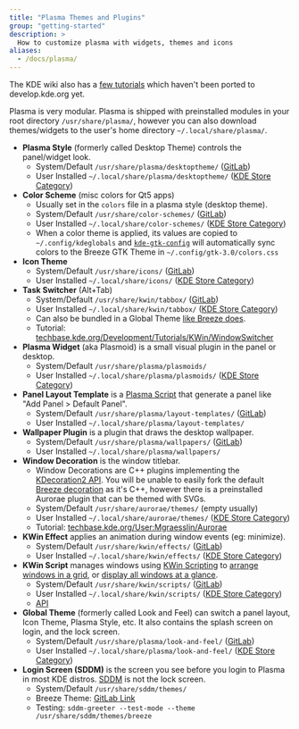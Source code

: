 ```yaml
---
title: "Plasma Themes and Plugins"
group: "getting-started"
description: >
  How to customize plasma with widgets, themes and icons
aliases:
  - /docs/plasma/
---
```


The KDE wiki also has a [few tutorials](https://techbase.kde.org/Development/Tutorials/Plasma5) which haven't been ported to develop.kde.org yet.

Plasma is very modular. Plasma is shipped with preinstalled modules in your root directory `/usr/share/plasma/`, however you can also download themes/widgets to the user's home directory `~/.local/share/plasma/`.

* **Plasma Style** (formerly called Desktop Theme) controls the panel/widget look.
    * System/Default `/usr/share/plasma/desktoptheme/` ([GitLab](https://invent.kde.org/frameworks/plasma-framework/-/tree/master/src/desktoptheme))
    * User Installed `~/.local/share/plasma/desktoptheme/` ([KDE Store Category](https://store.kde.org/browse/cat/104/order/latest/))
* **Color Scheme** (misc colors for Qt5 apps)
    * Usually set in the `colors` file in a plasma style (desktop theme).
    * System/Default `/usr/share/color-schemes/` ([GitLab](https://invent.kde.org/plasma/breeze/-/tree/master/colors))
    * User Installed `~/.local/share/color-schemes/` ([KDE Store Category](https://store.kde.org/browse/cat/112/order/latest/))
    * When a color theme is applied, its values are copied to `~/.config/kdeglobals` and [`kde-gtk-config`](https://invent.kde.org/plasma/kde-gtk-config) will automatically sync colors to the Breeze GTK Theme in `~/.config/gtk-3.0/colors.css`
* **Icon Theme**
    * System/Default `/usr/share/icons/` ([GitLab](https://invent.kde.org/frameworks/breeze-icons))
    * User Installed `~/.local/share/icons/` ([KDE Store Category](https://store.kde.org/browse/cat/132/order/latest/))
* **Task Switcher** (Alt+Tab)
    * System/Default `/usr/share/kwin/tabbox/` ([GitLab](https://invent.kde.org/plasma/kdeplasma-addons/-/tree/master/windowswitchers))
    * User Installed `~/.local/share/kwin/tabbox/` ([KDE Store Category](https://store.kde.org/browse/cat/211/order/latest/))
    * Can also be bundled in a Global Theme [like Breeze does](https://invent.kde.org/plasma/plasma-workspace/-/blob/master/lookandfeel/contents/windowswitcher/WindowSwitcher.qml).
    * Tutorial: [techbase.kde.org/Development/Tutorials/KWin/WindowSwitcher](https://techbase.kde.org/Development/Tutorials/KWin/WindowSwitcher)
* **Plasma Widget** (aka Plasmoid) is a small visual plugin in the panel or desktop. 
    * System/Default `/usr/share/plasma/plasmoids/`
    * User Installed `~/.local/share/plasma/plasmoids/` ([KDE Store Category](https://store.kde.org/browse/cat/418/order/latest/))
* **Panel Layout Template** is a [Plasma Script](https://userbase.kde.org/KDE_System_Administration/PlasmaDesktopScripting) that generate a panel like "Add Panel > Default Panel".
    * System/Default `/usr/share/plasma/layout-templates/` ([GitLab](https://invent.kde.org/plasma/plasma-desktop/-/tree/master/layout-templates))
    * User Installed `~/.local/share/plasma/layout-templates/`
* **Wallpaper Plugin** is a plugin that draws the desktop wallpaper.
    * System/Default `/usr/share/plasma/wallpapers/` ([GitLab](https://invent.kde.org/plasma/plasma-workspace/-/tree/master/wallpapers))
    * User Installed `~/.local/share/plasma/wallpapers/`
* **Window Decoration** is the window titlebar.
    * Window Decorations are C++ plugins implementing the [KDecoration2 API](docs:kdecoration2). You will be unable to easily fork the default [Breeze decoration](https://invent.kde.org/plasma/breeze/-/tree/master/kdecoration) as it's C++, however there is a preinstalled Aurorae plugin that can be themed with SVGs.
    * System/Default `/usr/share/aurorae/themes/` (empty usually)
    * User Installed `~/.local/share/aurorae/themes/` ([KDE Store Category](https://store.kde.org/browse/cat/114/order/latest/))
    * Tutorial: [techbase.kde.org/User:Mgraesslin/Aurorae](https://techbase.kde.org/User:Mgraesslin/Aurorae)
* **KWin Effect** applies an animation during window events (eg: minimize).
    * System/Default `/usr/share/kwin/effects/` ([GitLab](https://invent.kde.org/plasma/kwin/-/tree/master/src/effects))
    * User Installed `~/.local/share/kwin/effects/` ([KDE Store Category](https://store.kde.org/browse/cat/209/order/latest/))
* **KWin Script** manages windows using [KWin Scripting](kwin) to [arrange windows in a grid](https://store.kde.org/p/1281790/), or [display all windows at a glance](https://store.kde.org/p/1370195/).
    * System/Default `/usr/share/kwin/scripts/` ([GitLab](https://invent.kde.org/plasma/kwin/-/tree/master/src/scripts))
    * User Installed `~/.local/share/kwin/scripts/` ([KDE Store Category](https://store.kde.org/browse/cat/210/order/latest/))
    * [API](kwin/api)
* **Global Theme** (formerly called Look and Feel) can switch a panel layout, Icon Theme, Plasma Style, etc. It also contains the splash screen on login, and the lock screen.
    * System/Default `/usr/share/plasma/look-and-feel/` ([GitLab](https://invent.kde.org/plasma/plasma-workspace/-/tree/master/lookandfeel))
    * User Installed `~/.local/share/plasma/look-and-feel/` ([KDE Store Category](https://store.kde.org/browse/cat/121/order/latest/))
* **Login Screen (SDDM)** is the screen you see before you login to Plasma in most KDE distros. [SDDM](https://github.com/sddm/sddm) is not the lock screen.
    * System/Default `/usr/share/sddm/themes/`
    * Breeze Theme: [GitLab Link](https://invent.kde.org/plasma/plasma-workspace/-/tree/master/sddm-theme)
    * Testing: `sddm-greeter --test-mode --theme /usr/share/sddm/themes/breeze`
